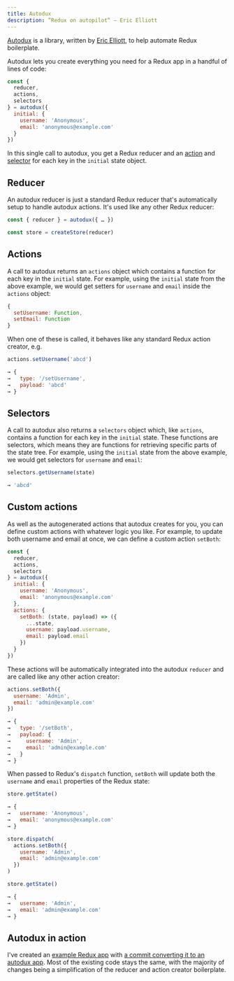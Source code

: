 ```yaml
---
title: Autodux
description: ”Redux on autopilot“ — Eric Elliott
---
```

[Autodux](https://github.com/ericelliott/autodux) is a library, written by [Eric Elliott](https://ericelliottjs.com/), to help automate Redux boilerplate.

Autodux lets you create everything you need for a Redux app in a handful of lines of code:

```js
const {
  reducer,
  actions,
  selectors
} = autodux({
  initial: {
    username: 'Anonymous',
    email: 'anonymous@example.com'
  }
})
```

In this single call to autodux, you get a Redux reducer and an [action](#actions) and [selector](#selectors) for each key in the `initial` state object.

## Reducer

An autodux reducer is just a standard Redux reducer that's automatically setup to handle autodux actions. It's used like any other Redux reducer:

```js
const { reducer } = autodux({ … })

const store = createStore(reducer)
```

## Actions

A call to autodux returns an `actions` object which contains a function for each key in the `initial` state. For example, using the `initial` state from the above example, we would get setters for `username` and `email` inside the `actions` object:

```js
{
  setUsername: Function,
  setEmail: Function
}
```

When one of these is called, it behaves like any standard Redux action creator, e.g.

```js
actions.setUsername('abcd')

→ {
→   type: '/setUsername',
→   payload: 'abcd'
→ }
```

## Selectors

A call to autodux also returns a `selectors` object which, like `actions`, contains a function for each key in the `initial` state. These functions are selectors, which means they are functions for retrieving specific parts of the state tree. For example, using the `initial` state from the above example, we would get selectors for `username` and `email`:

```js
selectors.getUsername(state)

→ 'abcd'
```

## Custom actions

As well as the autogenerated actions that autodux creates for you, you can define custom actions with whatever logic you like. For example, to update both username and email at once, we can define a custom action `setBoth`:

```js
const {
  reducer,
  actions,
  selectors
} = autodux({
  initial: {
    username: 'Anonymous',
    email: 'anonymous@example.com'
  },
  actions: {
    setBoth: (state, payload) => ({
      ...state,
      username: payload.username,
      email: payload.email
    })
  }
})
```

These actions will be automatically integrated into the autodux `reducer` and are called like any other action creator:

```js
actions.setBoth({
  username: 'Admin',
  email: 'admin@example.com'
})

→ {
→   type: '/setBoth',
→   payload: {
→     username: 'Admin',
→     email: 'admin@example.com'
→   }
→ }
```

When passed to Redux's `dispatch` function, `setBoth` will update both the `username` and `email` properties of the Redux state:

```js
store.getState()

→ {
→   username: 'Anonymous',
→   email: 'anonymous@example.com'
→ }

store.dispatch(
  actions.setBoth({
    username: 'Admin',
    email: 'admin@example.com'
  })
)

store.getState()

→ {
→   username: 'Admin',
→   email: 'admin@example.com'
→ }
```

## Autodux in action

I've created an [example Redux app](https://github.com/imjoehaines/autodux-example/tree/d4a179f8276677e20d2a916dc6b429e6d3015a09) with [a commit converting it to an autodux app](https://github.com/imjoehaines/autodux-example/commit/f4d9f8c80d39d3da9c88506e8b54c2d65d88915f). Most of the existing code stays the same, with the majority of changes being a simplification of the reducer and action creator boilerplate.
